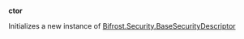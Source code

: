 **ctor**

Initializes a new instance of [Bifrost.Security.BaseSecurityDescriptor](Bifrost.Security.BaseSecurityDescriptor)

